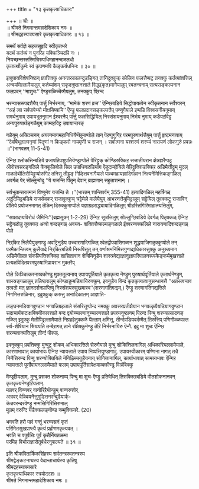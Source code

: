 +++
title = "१३ कृतकृत्याधिकारः"

+++
॥ श्रीः ॥  
॥ श्रीमते निगमान्तमहादेशिकाय नमः ॥  
॥ श्रीमद्रहस्यत्रयसारे कृतकृत्याधिकारः ॥ १३ ॥  

समर्थे सर्वज्ञे सहजसुहृदि स्वीकृतभरे  
यदर्थं कर्तव्यं न पुनरिह यक्किञ्चिदपि नः ।  
नियच्छन्तस्तस्मिन्निरुपधिमहानन्दजलधौ  
कृतार्त्थीकुर्मः स्वं कृपणमपि कैङ्कर्यधनिनः ॥ ३० ॥

इव्वुपायविशेषनिष्ठन् प्रपत्तिक्कु अनन्तरकालन्दुडङ्गित् तानिदुक्कुक् कोलिन फलत्तैप्पट्र तनक्कु कर्तव्यांशत्तिल् अन्वयमिल्लामैयालुम् कर्तव्यांशम् सकृदनुष्ठानत्ताले सिद्ध(कृत)मागैयालुम् स्वतन्त्रनाय् सत्यसङ्कल्पनान फलप्रदन् ‘‘माशुचः’’ ऎण्ड्ररुळिच्चॆय्गैयलुम्, तनक्कुप् पिऱन्द

भरन्यासरूपदशैयैप् पार्त्तु निर्भरनाय्, ‘‘मामेकं शरणं व्रज’’ ऎन्गिऱबडिये सिद्धोपायत्वेन स्वीकृतनान सर्वेश्वरन् ‘‘अहं त्वा सर्वपापेभ्यो मोक्षयिष्यामि’’ ऎण्ड्रु फलप्रदानसङ्कल्पत्तैप् पण्णुगैयाले इप्पडि विश्वसनीयनुमाय् समर्थनुमाय् उपायभूतनुमान ईश्वरनैप् पार्त्तु फलसिद्धियिल् निस्संशयनुमाय् निर्भय नुमाय् कडैयऱविट्ट अन्यपुरुषार्थङ्गळैयुम् काम्बऱविट्ट उपायान्तरङ्

गळैयुम् अकिञ्चनन् अयत्नमागमहानिधियैप्पॆऱुमाप्पोले तान् पॆऱप्पुगुगिऱ परमपुरुषार्थत्तैयुम् पार्त्तु हृष्टमनावाय् ‘‘देवर्षिभूतात्मनृणां पितॄणां न किङ्करो नायमृणी च राजन् । सर्वात्मना यश्शरणं शरण्यं नारायणं लोकगुरुं प्रपन्नः ॥’’(भागवतम् 11-5-41)

ऎन्गिऱ श्लोकत्तिन्बडिये प्रजापतिपशुपतियॆण्ड्राप्पोले पेरिट्टुक् कॊण्डिरुक्किऱ सजातीयरान क्षेत्रज्ञरैप्पट्र ऒरोरवसरङ्गळिले कैक्कूलिबोले सिल उपाधिगळडियाग ऎऴुदामऱैयिले येऱिट्टुक्किडक्किऱ अडिमैत्तीट्टुम् मुदल् माळादेबॊलिसैयिट्टुप्पोरुगिऱ तनिसु तीट्टुङ् गिऴित्तवनागैयाले पञ्चमहायज्ञादिगळान नित्यनैमित्तिकङ्गळिल् अवर्गळ् पेर् सॊल्लुम्बोदु ‘‘ये यजन्ति पितॄन् देवान् ब्राह्मणान् सहुताशनान् ।

सर्वभूतान्तरात्मानं विष्णुमेव यजन्ति ते ।’’(भारतम् शान्तिपर्वम् 355-41) इत्यादिगळिल् महर्षिगळ् अऱुदियिट्टबडिये राजसेवकर् राजावुक्कुच् चट्टैमेले मालैयैयुम् आभरणत्तैयुमिट्टालुम् सट्टैयिल् तुवक्कट्रु राजाविन् प्रीतिये प्रयोजनमागत् तॆळिन् दिरुक्कुमाप्पोले यज्ञाग्रहराद्ध्यायादिगळिलुम् श्रीहस्तिगिरिमाहात्म्यत्तिलुम्,

‘‘साक्षादप्यविरोधं जैमिनिः’’(ब्रह्मसूत्रम् 1-2-29) ऎन्गिऱ सूत्रत्तिलुम् सॊल्लुगिऱबडिये देवर्गळ् पितृक्कळ् ऎन्गिऱ सट्टैगळोडु तुवक्कऱ अव्वो शब्दङ्गळ् अवयव- शक्तिपौष्कल्यङ्गळाले ईश्वरन्बक्कलिले नारायणादिशब्दङ्गळ् पोले

निऱ्‌किऱ निलैयैयुङ्गण्डु अवट्रिनुडैय उच्चारणादिगळिल् श्वेतद्वीपवासिगळान शुद्धयाजिगळुक्कुप्पोले तन् परमैकान्तित्वम् कुलैयादे निऱ्‌किऱबडियै निरूपित्तुत् तन् वर्णाश्रमनिमित्तगुणाद्यधिकारत्तुक्कु अनुरूपमाग अडिमैगॊळ्ळ संकल्पित्तिरुक्किऱ शासितावान शेषियिनुडैय शास्त्रवेद्याज्ञानुज्ञापरिपालनरूपकैङ्कर्यमुखत्ताले प्रत्यक्षविदितपरमपुरुषाभिप्रायरान मुक्तरैप्

पोले किञ्चित्करनाय्क्कॊण्डु मुक्ततुल्यनाय् उपायपूर्तियाले कृतकृत्य नॆण्ड्रुम् पुरुषार्थपूर्तियाले कृतार्थनॆण्ड्रुम्, शास्त्रङ्गळालुम् तन्निष्ठरालुम् कॊण्डाडुम्बडियायिरुक्कुम्. इवनुडैय विन्द कृतकृत्यत्वानुसन्धानत्तै ‘‘अतस्त्वन्तव तत्वतो मत् ज्ञानदर्शनप्राप्तिषु निस्संशयस्सुखमास्व’’(शरणागतिगद्यम्.) ऎण्ड्रु शरणागतिगद्यत्तिले निगमित्तरुळिनार्. इदुक्कुक् करुत्तु अनादिकालम् आज्ञाति-

लङ्घनमडियागवुण्डान भगवन्निग्रहत्ताले संसरित्तुप्पोन्द नमक्कु अवसरप्रतीक्षैयान भगवत्कृपैयडियागवुण्डान सदाचार्यकटाक्षविषयीकारत्ताले वन्द द्वयोच्चारणानूच्चारणत्ताले प्रपत्त्यनुष्ठानम् पिऱन्द पिन्बु शरण्यप्रसादनङ् गळिल् इदुक्कु मेलॊण्ड्रिल्लामैयाले निग्रहहेतुक्कळै यॆल्लाम् क्षमित्तु, तीर्न्दवडियवर्दम्मैत् तिरुत्तिप् पणिगॊळ्ळवल्ल सर्व-शेषियान श्रियःपति तन्बेऱागत् ताने रक्षिक्कुमॆण्ड्रु तेऱि निर्भरनायिरु ऎन्गै. इदु मा शुचः ऎन्गिऱ शरण्यवाक्यत्तिलुम् तीर्न्द पॊरुळ्.

इवनुक्कुप् प्रपत्तिक्कु मुन्बुट्र शोकम् अधिकारत्तिले सेरुगैयाले मुन्बु शोकित्तिलनागिल् अधिकारियल्लामैयाले, कारणाभावात् कार्याभावः ऎन्गिऱ न्यायत्ताले उपाय निष्पत्तियुण्डागादु. उपायस्वीकारम् पण्णिना नागत् तन्नै निनैत्तिरुन्द पिन्बु शरण्योक्तियिले नॆगिऴ्च्चियुडैयनाय् सोगित्तानागिल्, कार्याभावात् सामग्र्यभावः ऎन्गिऱ न्यायत्ताले पूर्णोपायनल्लामैयाले फलम् उपायपूर्तिसापेक्षमाय्क्कॊण्डु विळंबिक्कु

मॆण्ड्रऱियलाम्. मुन्बु प्रसक्त शोकनाय्प् पिन्बु मा शुचः ऎण्ड्रु प्रतिषेधित् तिरुक्किऱबडिये वीतशोकनानवन् कृतकृत्यनॆण्ड्रऱियलाम्.  
मन्नवर् विण्णवर् वानोरिऱैयॊण्ड्रुम् वान्गरुत्तोर्  
अन्नवर् वेळ्वियनैत्तुमुडित्तनरन्बुडैयार्क्-  
कॆन्नवरन्दरवॆण्ड्रु नम्मत्तिगिरित्तिरुमाल्  
मुन्नम् वरुन्दि यडैक्कलङ्गॊण्ड नम्मुक्कियरे. (20)

भगवति हरौ पारं गन्तुं भरन्यसनं कृतं  
परिमितसुखप्राप्त्यै कृत्यं प्रहीणमकृत्यवत् ।  
भवति च वपुर्वत्तिः पूर्वं कृतैर्नियतक्रमा  
परमिह विभोराज्ञासेतुर्बधैरनुपाल्यते ॥ ३१ ॥  

इति श्रीकवितार्किकसिंहस्य सर्वतन्त्रस्वतन्त्रस्य  
श्रीमद्वेङ्कटनाथस्य वेदान्ताचार्यस्य कृतिषु  
श्रीमद्रहस्यत्रयसारे  
कृतकृत्याधिकार स्त्रयोददशः ॥  
श्रीमते निगमान्तमहादेशिकाय नमः ॥
